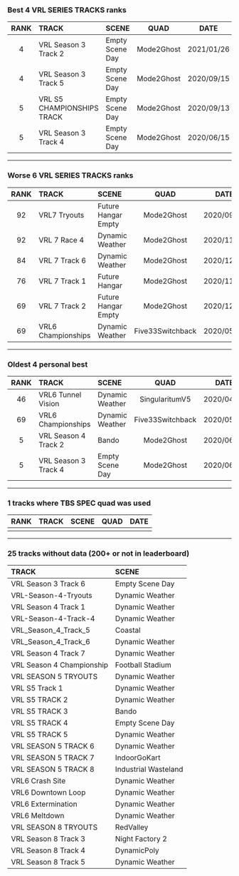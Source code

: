 ### Best 4 VRL SERIES TRACKS ranks
|RANK|TRACK|SCENE|QUAD|DATE|
|:---:|:---|:---|:---:|:---:|
|4|VRL Season 3 Track 2|Empty Scene Day|Mode2Ghost|2021/01/26|
|4|VRL Season 3 Track 5|Empty Scene Day|Mode2Ghost|2020/09/15|
|5|VRL S5 CHAMPIONSHIPS TRACK|Empty Scene Day|Mode2Ghost|2020/09/13|
|5|VRL Season 3 Track 4|Empty Scene Day|Mode2Ghost|2020/06/15|
---
### Worse 6 VRL SERIES TRACKS ranks
|RANK|TRACK|SCENE|QUAD|DATE|
|:---:|:---|:---|:---:|:---:|
|92|VRL7 Tryouts|Future Hangar Empty|Mode2Ghost|2020/09/20|
|92|VRL 7 Race 4|Dynamic Weather|Mode2Ghost|2020/11/22|
|84|VRL 7 Track 6|Dynamic Weather|Mode2Ghost|2020/12/23|
|76|VRL 7 Track 1|Future Hangar|Mode2Ghost|2020/11/04|
|69|VRL 7 Track 2|Future Hangar Empty|Mode2Ghost|2020/12/11|
|69|VRL6 Championships|Dynamic Weather|Five33Switchback|2020/05/03|
---
### Oldest 4 personal best
|RANK|TRACK|SCENE|QUAD|DATE|
|:---:|:---|:---|:---:|:---:|
|46|VRL6 Tunnel Vision|Dynamic Weather|SingularitumV5|2020/04/21|
|69|VRL6 Championships|Dynamic Weather|Five33Switchback|2020/05/03|
|5|VRL Season 4 Track 2|Bando|Mode2Ghost|2020/06/06|
|5|VRL Season 3 Track 4|Empty Scene Day|Mode2Ghost|2020/06/15|
---
### 1 tracks where TBS SPEC quad was used
|RANK|TRACK|SCENE|QUAD|DATE|
|:---:|:---|:---|:---:|:---:|
||||||
---
### 25 tracks without data (200+ or not in leaderboard)
|TRACK|SCENE|
|:---|:---|
|VRL Season 3 Track 6|Empty Scene Day|
|VRL-Season-4-Tryouts|Dynamic Weather|
|VRL Season 4 Track 1|Dynamic Weather|
|VRL-Season-4-Track-4|Dynamic Weather|
|VRL_Season_4_Track_5|Coastal|
|VRL_Season_4_Track_6|Dynamic Weather|
|VRL Season 4 Track 7|Dynamic Weather|
|VRL Season 4 Championship|Football Stadium|
|VRL SEASON 5 TRYOUTS|Dynamic Weather|
|VRL S5 Track 1|Dynamic Weather|
|VRL S5 TRACK 2|Dynamic Weather|
|VRL S5 TRACK 3|Bando|
|VRL S5 TRACK 4|Empty Scene Day|
|VRL S5 TRACK 5|Dynamic Weather|
|VRL SEASON 5 TRACK 6|Dynamic Weather|
|VRL SEASON 5 TRACK 7|IndoorGoKart|
|VRL SEASON 5 TRACK 8|Industrial Wasteland|
|VRL6 Crash Site|Dynamic Weather|
|VRL6 Downtown Loop|Dynamic Weather|
|VRL6 Extermination|Dynamic Weather|
|VRL6 Meltdown|Dynamic Weather|
|VRL SEASON 8 TRYOUTS|RedValley|
|VRL Season 8 Track 3|Night Factory 2|
|VRL Season 8 Track 4|DynamicPoly|
|VRL Season 8 Track 5|Dynamic Weather|
